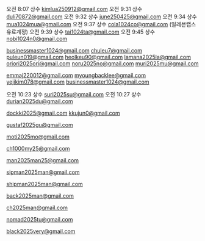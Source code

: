 오전 8:07 상수 kimlua250912@gmail.com
오전 9:31 상수 duli70872@gmail.com
오전 9:32 상수 june250425@gmail.com
오전 9:34 상수 mua1024mua@gmail.com
오전 9:37 상수 cola1024co@gmail.com (일레븐랩스 유료계정)
오전 9:39 상수 tai1024ta@gmail.com
오전 9:45 상수 nobi1024n0@gmail.com


businessmaster1024@gmail.com
chuleu7@gmail.com
puleun019@gmail.com
heolkeu90@gmail.com
lamana2025la@gmail.com
oriori2025ori@gmail.com
noru2025no@gmail.com
muri2025mu@gmail.com

emmaj220012@gmail.com
myoungbacklee@gmail.com
yejikim078@gmail.com
businessmaster1024@gmail.com

오전 10:23 상수 suri2025su@gmail.com
오전 10:27 상수 durian2025du@gmail.com


dockki2025@gmail.com
kkujun0@gmail.com

gustaf2025gu@gmail.com

moti2025mo@gmail.com

ch1000my25@gmail.com

man2025man25@gmail.com

sipman2025man@gmail.com

shipman2025man@gmail.com

back2025man@gmail.com

ch2025man@gmail.com

nomad2025tu@gmail.com

black2025very@gmail.com